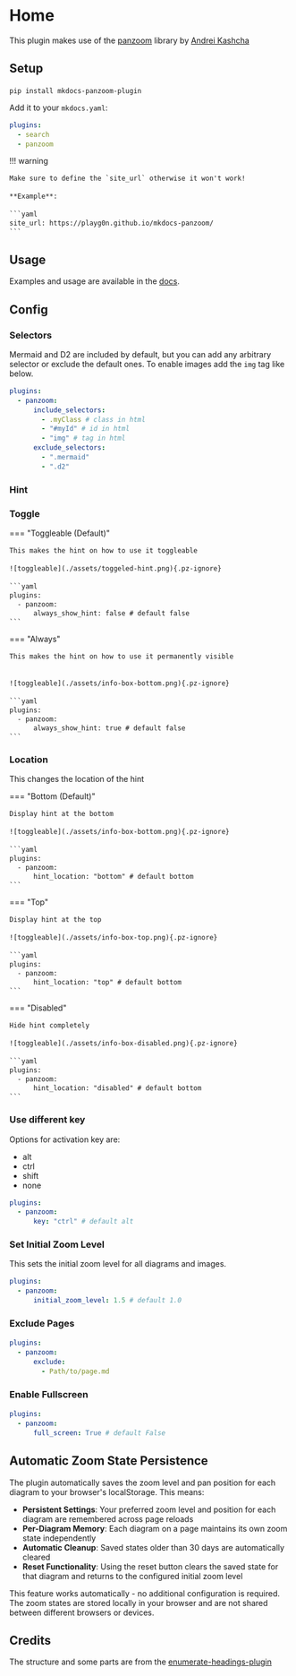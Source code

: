 # Home

This plugin makes use of the [panzoom](https://github.com/anvaka/panzoom) library by [Andrei Kashcha](https://github.com/anvaka)

## Setup

`pip install mkdocs-panzoom-plugin`

Add it to your `mkdocs.yaml`:

```yaml
plugins:
  - search
  - panzoom

```

!!! warning

    Make sure to define the `site_url` otherwise it won't work!

    **Example**:

    ```yaml
    site_url: https://playg0n.github.io/mkdocs-panzoom/
    ```

## Usage

Examples and usage are available in the [docs](https://playg0n.github.io/mkdocs-panzoom/Usage/).

## Config

### Selectors

Mermaid and D2 are included by default, but you can add any arbitrary selector or exclude the default ones.
To enable images add the `img` tag like below.

```yaml
plugins:
  - panzoom:
      include_selectors:
        - .myClass # class in html
        - "#myId" # id in html
        - "img" # tag in html
      exclude_selectors:
        - ".mermaid"
        - ".d2"
```

### Hint

### Toggle

=== "Toggleable (Default)"

    This makes the hint on how to use it toggleable

    ![toggleable](./assets/toggeled-hint.png){.pz-ignore}

    ```yaml
    plugins:
      - panzoom:
          always_show_hint: false # default false
    ```

=== "Always"

    This makes the hint on how to use it permanently visible


    ![toggleable](./assets/info-box-bottom.png){.pz-ignore}

    ```yaml
    plugins:
      - panzoom:
          always_show_hint: true # default false
    ```

### Location

This changes the location of the hint

=== "Bottom (Default)"

    Display hint at the bottom

    ![toggleable](./assets/info-box-bottom.png){.pz-ignore}

    ```yaml
    plugins:
      - panzoom:
          hint_location: "bottom" # default bottom
    ```

=== "Top"

    Display hint at the top

    ![toggleable](./assets/info-box-top.png){.pz-ignore}

    ```yaml
    plugins:
      - panzoom:
          hint_location: "top" # default bottom
    ```

=== "Disabled"

    Hide hint completely

    ![toggleable](./assets/info-box-disabled.png){.pz-ignore}

    ```yaml
    plugins:
      - panzoom:
          hint_location: "disabled" # default bottom
    ```

### Use different key

Options for activation key are:

- alt
- ctrl
- shift
- none

```yaml
plugins:
  - panzoom:
      key: "ctrl" # default alt
```

### Set Initial Zoom Level

This sets the initial zoom level for all diagrams and images.

```yaml
plugins:
  - panzoom:
      initial_zoom_level: 1.5 # default 1.0
```

### Exclude Pages

```yaml
plugins:
  - panzoom:
      exclude:
        - Path/to/page.md
```

### Enable Fullscreen

```yaml
plugins:
  - panzoom:
      full_screen: True # default False
```

## Automatic Zoom State Persistence

The plugin automatically saves the zoom level and pan position for each diagram to your browser's localStorage. This means:

- **Persistent Settings**: Your preferred zoom level and position for each diagram are remembered across page reloads
- **Per-Diagram Memory**: Each diagram on a page maintains its own zoom state independently
- **Automatic Cleanup**: Saved states older than 30 days are automatically cleared
- **Reset Functionality**: Using the reset button clears the saved state for that diagram and returns to the configured initial zoom level

This feature works automatically - no additional configuration is required. The zoom states are stored locally in your browser and are not shared between different browsers or devices.

## Credits

The structure and some parts are from the [enumerate-headings-plugin](https://github.com/timvink/mkdocs-enumerate-headings-plugin)
